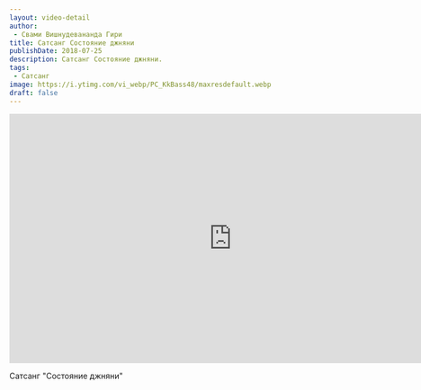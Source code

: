 ```yaml
---
layout: video-detail
author:
 - Свами Вишнудевананда Гири
title: Сатсанг Состояние джняни
publishDate: 2018-07-25
description: Сатсанг Состояние джняни. 
tags: 
 - Сатсанг
image: https://i.ytimg.com/vi_webp/PC_KkBass48/maxresdefault.webp
draft: false
---
```


<iframe width="790" height="444" src="https://www.youtube.com/embed/PC_KkBass48" frameborder="0" allowfullscreen=""></iframe> 

  Сатсанг "Состояние джняни"

  

 